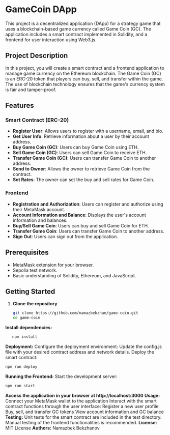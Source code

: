# GameCoin DApp

This project is a decentralized application (DApp) for a strategy game that uses a blockchain-based game currency called Game Coin (GC). The application includes a smart contract implemented in Solidity, and a frontend for user interaction using Web3.js.

## Project Description

In this project, you will create a smart contract and a frontend application to manage game currency on the Ethereum blockchain. The Game Coin (GC) is an ERC-20 token that players can buy, sell, and transfer within the game. The use of blockchain technology ensures that the game's currency system is fair and tamper-proof.

## Features

### Smart Contract (ERC-20)

- **Register User**: Allows users to register with a username, email, and bio.
- **Get User Info**: Retrieve information about a user by their account address.
- **Buy Game Coin (GC)**: Users can buy Game Coin using ETH.
- **Sell Game Coin (GC)**: Users can sell Game Coin to receive ETH.
- **Transfer Game Coin (GC)**: Users can transfer Game Coin to another address.
- **Send to Owner**: Allows the owner to retrieve Game Coin from the contract.
- **Set Rates**: The owner can set the buy and sell rates for Game Coin.

### Frontend

- **Registration and Authorization**: Users can register and authorize using their MetaMask account.
- **Account Information and Balance**: Displays the user's account information and balances.
- **Buy/Sell Game Coin**: Users can buy and sell Game Coin for ETH.
- **Transfer Game Coin**: Users can transfer Game Coin to another address.
- **Sign Out**: Users can sign out from the application.

## Prerequisites

- MetaMask extension for your browser.
- Sepolia test network.
- Basic understanding of Solidity, Ethereum, and JavaScript.

## Getting Started

1. **Clone the repository**
   ```bash
   git clone https://github.com/namazbekzhan/game-coin.git
   cd game-coin

**Install dependencies:**

   ```bash
      npm install
```



**Deployment:**
Configure the deployment environment:
Update the config.js file with your desired contract address and network details.
Deploy the smart contract:

 ```bash
npm run deploy
```


**Running the Frontend:**
Start the development server:

 ```bash
npm run start
```


**Access the application in your browser at http://localhost:3000**
**Usage:**
  Connect your MetaMask wallet to the application
  Interact with the smart contract functions through the user interface:
  Register a new user profile
  Buy, sell, and transfer GC tokens
  View account information and GC balance
**Testing:**
   Unit tests for the smart contract are included in the test directory.
  Manual testing of the frontend functionalities is recommended.
**License:**
  MIT License
**Authors:**
  Namazbek Bekzhanov

